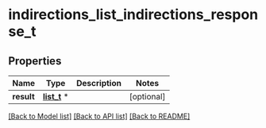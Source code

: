 # indirections_list_indirections_response_t

## Properties
Name | Type | Description | Notes
------------ | ------------- | ------------- | -------------
**result** | [**list_t**](indirections_indirection.md) \* |  | [optional] 

[[Back to Model list]](../README.md#documentation-for-models) [[Back to API list]](../README.md#documentation-for-api-endpoints) [[Back to README]](../README.md)


